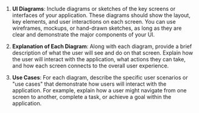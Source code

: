 1. **UI Diagrams**: Include diagrams or sketches of the key screens or interfaces of your application. These diagrams should show the layout, key elements, and user interactions on each screen. You can use wireframes, mockups, or hand-drawn sketches, as long as they are clear and demonstrate the major components of your UI.

2. **Explanation of Each Diagram**: Along with each diagram, provide a brief description of what the user will see and do on that screen. Explain how the user will interact with the application, what actions they can take, and how each screen connects to the overall user experience.

3. **Use Cases**: For each diagram, describe the specific user scenarios or "use cases" that demonstrate how users will interact with the application. For example, explain how a user might navigate from one screen to another, complete a task, or achieve a goal within the application.
